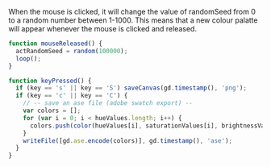 When the mouse is clicked, it will change the value of randomSeed
from 0 to a random number between 1-1000. This means that a new colour palatte
will appear whenever the mouse is clicked and released.

```js
function mouseReleased() {
  actRandomSeed = random(100000);
  loop();
}

function keyPressed() {
  if (key == 's' || key == 'S') saveCanvas(gd.timestamp(), 'png');
  if (key == 'c' || key == 'C') {
    // -- save an ase file (adobe swatch export) --
    var colors = [];
    for (var i = 0; i < hueValues.length; i++) {
      colors.push(color(hueValues[i], saturationValues[i], brightnessValues[i]));
    }
    writeFile([gd.ase.encode(colors)], gd.timestamp(), 'ase');
  }
}
```
